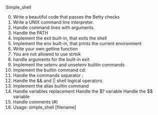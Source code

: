 Simple_shell

0. Write a beautiful code that passes the Betty checks
1. Write a UNIX command line interpreter.
2. Handle command lines with arguments.
3. Handle the PATH
4. Implement the exit built-in, that exits the shell
5. Implement the env built-in, that prints the current environment
6. Write your own getline function
7. You are not allowed to use strtok
8. handle arguments for the built-in exit
9. Implement the setenv and unsetenv builtin commands
10. Implement the builtin command cd:
11. Handle the commands separator ;
12. Handle the && and || shell logical operators
13. Implement the alias builtin command
14. Handle variables replacement
Handle the $? variable
Handle the $$ variable
15. Handle comments (#)
16. Usage: simple_shell [filename]
